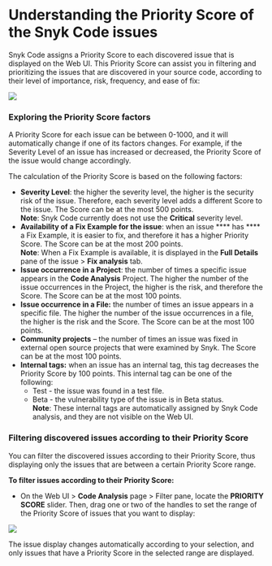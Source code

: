 # Understanding the Priority Score of the Snyk Code issues

Snyk Code assigns a Priority Score to each discovered issue that is displayed on the Web UI. This Priority Score can assist you in filtering and prioritizing the issues that are discovered in your source code, according to their level of importance, risk, frequency, and ease of fix:

![](<../../../.gitbook/assets/Snyk Code - Results - Priority Score.png>)

### **Exploring the Priority Score factors**

A Priority Score for each issue can be between 0-1000, and it will automatically change if one of its factors changes. For example, if the Severity Level of an issue has increased or decreased, the Priority Score of the issue would change accordingly.

The calculation of the Priority Score is based on the following factors:

* **Severity Level**: the higher the severity level, the higher is the security risk of the issue. Therefore, each severity level adds a different Score to the issue. The Score can be at the most 500 points.\
  **Note**: Snyk Code currently does not use the **Critical** severity level.
* **Availability of a Fix Example for the issue**: when an issue \*\*\*\* has \*\*\*\* a Fix Example, it is easier to fix, and therefore it has a higher Priority Score. The Score can be at the most 200 points.\
  **Note**: When a Fix Example is available, it is displayed in the **Full Details** pane of the issue > **Fix analysis** tab.
* **Issue occurrence in a Project**: the number of times a specific issue appears in the **Code Analysis** Project. The higher the number of the issue occurrences in the Project, the higher is the risk, and therefore the Score. The Score can be at the most 100 points.
* **Issue occurrence in a File:** the number of times an issue appears in a specific file. The higher the number of the issue occurrences in a file, the higher is the risk and the Score. The Score can be at the most 100 points.
* **Community projects** – the number of times an issue was fixed in external open source projects that were examined by Snyk. The Score can be at the most 100 points.
* **Internal tags:** when an issue has an internal tag, this tag decreases the Priority Score by 100 points. This internal tag can be one of the following:
  * Test - the issue was found in a test file.
  * Beta - the vulnerability type of the issue is in Beta status.\
    **Note**: These internal tags are automatically assigned by Snyk Code analysis, and they are not visible on the Web UI.

### **Filtering discovered issues according to their Priority Score**

You can filter the discovered issues according to their Priority Score, thus displaying only the issues that are between a certain Priority Score range.

**To filter issues according to their Priority Score:**

* On the Web UI > **Code Analysis** page > Filter pane, locate the **PRIORITY SCORE** slider. Then, drag one or two of the handles to set the range of the Priority Score of issues that you want to display:

![](<../../../.gitbook/assets/Snyk Code - Results - Priority Score - Filtering.png>)

The issue display changes automatically according to your selection, and only issues that have a Priority Score in the selected range are displayed.

